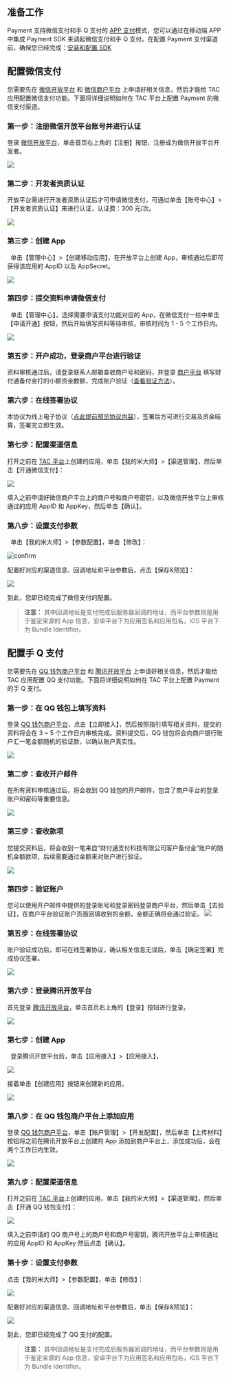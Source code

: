 

## 准备工作

Payment 支持微信支付和手 Q 支付的 [APP 支付](http://kf.qq.com/faq/17060936FNZj170609vMneY3.html)模式，您可以通过在移动端 APP 中集成 Payment SDK 来调起微信支付和手 Q 支付。在配置 Payment 支付渠道前，确保您已经完成：[安装和配置 SDK](https://cloud.tencent.com/document/product/666/14593)



## 配置微信支付

您需要先在 [微信开放平台](https://open.weixin.qq.com) 和 [微信商户平台](https://pay.weixin.qq.com/index.php/core/home/login) 上申请好相关信息，然后才能给 TAC 应用配置微信支付功能。下面将详细说明如何在 TAC 平台上配置 Payment 的微信支付渠道。

### 第一步：注册微信开放平台账号并进行认证

登录 [微信开放平台](https://open.weixin.qq.com)，单击首页右上角的【注册】按钮，注册成为微信开放平台开发者。

![](http://tac-android-libs-1253960454.cosgz.myqcloud.com/resources/payment_wechat_login.png)

### 第二步：开发者资质认证

开放平台需进行开发者资质认证后才可申请微信支付，可通过单击【账号中心】>【开发者资质认证】来进行认证，认证费：300 元/次。

![](http://tac-android-libs-1253960454.cosgz.myqcloud.com/resources/payment_wechat_verify.png)

### 第三步：创建 App
 
单击【管理中心】>【创建移动应用】，在开放平台上创建 App，审核通过后即可获得该应用的 AppID 以及 AppSecret。

![](http://tac-android-libs-1253960454.cosgz.myqcloud.com/resources/payment_wechat_new_app.png)

### 第四步：提交资料申请微信支付
 
单击【管理中心】，选择需要申请支付功能对应的 App，在微信支付一栏中单击【申请开通】按钮，然后开始填写资料等待审核，审核时间为 1 - 5 个工作日内。

![](http://tac-android-libs-1253960454.cosgz.myqcloud.com/resources/payment_wechat_open_pay.png)

### 第五步：开户成功，登录商户平台进行验证

资料审核通过后，请登录联系人邮箱查收商户号和密码，并登录 [商户平台](https://pay.weixin.qq.com/index.php/core/home/login) 填写财付通备付金打的小额资金数额，完成账户验证（[查看验证方法](http://kf.qq.com/faq/161220mQjmYj161220n6jYN7.html)）。
### 第六步：在线签署协议
本协议为线上电子协议（[点此提前预览协议内容](https://pay.weixin.qq.com/index.php/public/apply_sign/protocol)），签署后方可进行交易及资金结算，签署完立即生效。

### 第七步：配置渠道信息

打开之前在 [TAC 平台](https://console.cloud.tencent.com/tac)上创建的应用，单击【我的米大师】>【渠道管理】，然后单击【开通微信支付】：

![](http://tac-android-libs-1253960454.cosgz.myqcloud.com/resources/payment_add_wechat_pay.png?raw=true)

填入之前申请好微信商户平台上的商户号和商户号密钥，以及微信开放平台上审核通过的应用 AppID 和 AppKey，然后单击【确认】。

### 第八步：设置支付参数
 
单击【我的米大师】>【参数配置】，单击【修改】：

![confirm](http://tac-android-libs-1253960454.cosgz.myqcloud.com/resources/payment_confirm_conf2.png?raw=true)

配置好对应的渠道信息、回调地址和平台参数后，点击【保存&预览】：

![](http://tac-android-libs-1253960454.cosgz.myqcloud.com/resources/payment_input_config.png?raw=true)

到此，您即已经完成了微信支付的配置。

> **注意：**
> 其中回调地址是支付完成后服务器回调的地址，而平台参数则是用于鉴定来源的 App 信息，安卓平台下为应用签名和应用包名，iOS 平台下为 Bundle Identifier。 

## 配置手 Q 支付

您需要先在 [QQ 钱包商户平台](https://qpay.qq.com) 和 [腾讯开放平台](http://open.qq.com/) 上申请好相关信息，然后才能给 TAC 应用配置 QQ 支付功能。下面将详细说明如何在 TAC 平台上配置 Payment 的手 Q 支付。

### 第一步：在 QQ 钱包上填写资料

登录 [QQ 钱包商户平台](https://qpay.qq.com)，点击【立即接入】，然后按照指引填写相关资料，提交的资料将会在 3 ~ 5 个工作日内审核完成。资料提交后，QQ 钱包将会向商户银行账户汇一笔金额随机的验证款，以确认账户真实性。

![](http://tac-android-libs-1253960454.cosgz.myqcloud.com/resources/payment_qq_wallet_login.png?raw=true)

### 第二步：查收开户邮件

在所有资料审核通过后，将会收到 QQ 钱包的开户邮件，包含了商户平台的登录账户和密码等重要信息。

![](http://tac-android-libs-1253960454.cosgz.myqcloud.com/resources/payment_qq_open_email.jpg)

### 第三步：查收款项

您提交资料后，将会收到一笔来自“财付通支付科技有限公司客户备付金”账户的随机金额款项，后续需要通过金额来对账户进行验证。 

![](http://tac-android-libs-1253960454.cosgz.myqcloud.com/resources/payment_qq_money.jpg?raw=true)

### 第四步：验证账户

您可以使用开户邮件中提供的登录账号和登录密码登录商户平台，然后单击【去验证】，在商户平台验证账户页面回填收到的金额，金额正确将会通过验证。
![](http://tac-android-libs-1253960454.cosgz.myqcloud.com/resources/payment_qq_verify_account.jpg)

### 第五步：在线签署协议

账户验证成功后，即可在线签署协议，确认相关信息无误后，单击【确定签署】完成协议签署。

![](http://tac-android-libs-1253960454.cosgz.myqcloud.com/resources/payment_qq_sign.jpg)

### 第六步：登录腾讯开放平台

首先登录 [腾讯开放平台](http://open.qq.com/)，单击首页右上角的【登录】按钮进行登录。

![](http://tac-android-libs-1253960454.cosgz.myqcloud.com/resources/payment_qq_open_login.png)

### 第七步：创建 App
 
登录腾讯开放平台后，单击【应用接入】>【应用接入】，

![](http://tac-android-libs-1253960454.cosgz.myqcloud.com/resources/payment_qq_new_app_1.png)

接着单击【创建应用】按钮来创建新的应用。

![](http://tac-android-libs-1253960454.cosgz.myqcloud.com/resources/payment_qq_new_app_2.png?raw=true)
### 第八步：在 QQ 钱包商户平台上添加应用

登录 [QQ 钱包商户平台](https://qpay.qq.com)，单击【账户管理】>【开发配置】，然后单击【上传材料】按钮将之前在腾讯开放平台上创建的 App 添加到商户平台上，添加成功后，会在两个工作日内生效。

![](http://tac-android-libs-1253960454.cosgz.myqcloud.com/resources/payment_qq_add_app.png)

### 第九步：配置渠道信息

打开之前在 [TAC 平台](https://console.cloud.tencent.com/tac)上创建的应用，单击【我的米大师】>【渠道管理】，然后单击【开通 QQ 钱包支付】：

![](http://tac-android-libs-1253960454.cosgz.myqcloud.com/resources/payment_new_qq_pay.png)

填入之前申请的 QQ 商户号上的商户号和商户号密钥，腾讯开放平台上审核通过的应用 AppID 和 AppKey 然后点击【确认】。

### 第十步：设置支付参数

点击【我的米大师】>【参数配置】，单击【修改】：

![](http://tac-android-libs-1253960454.cosgz.myqcloud.com/resources/payment_confirm_conf2.png?raw=true)


配置好对应的渠道信息、回调地址和平台参数后，单击【保存&预览】：

![](http://tac-android-libs-1253960454.cosgz.myqcloud.com/resources/payment_input_config.png)

到此，您即已经完成了 QQ 支付的配置。

> **注意：**
>其中回调地址是支付完成后服务器回调的地址，而平台参数则是用于鉴定来源的 App 信息，安卓平台下为应用签名和应用包名，iOS 平台下为 Bundle Identifier。 














